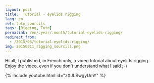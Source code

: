 ```yaml
---
layout: post
title:  Tutorial - eyelids rigging
lang: en
ref: tuto_sourcils
tags: [Rigging, Tuto]
permalink: /en/:year/:month/tutorial-eyelids-rigging/
redirect_from:
  - /2015/03/tutorial-eyelids-rigging/
img: 20150311_rigging_sourcils.png
---
```


Hi all,
I published, in French only, a video tutorial about eyelids rigging. Enjoy the video, even if you don't understand what I said ;-)  

{% include youtube.html id="zXJLSwgyUmY" %}
